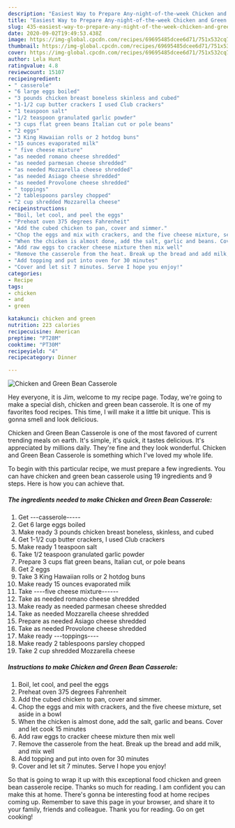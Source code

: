 ```yaml
---
description: "Easiest Way to Prepare Any-night-of-the-week Chicken and Green Bean Casserole"
title: "Easiest Way to Prepare Any-night-of-the-week Chicken and Green Bean Casserole"
slug: 435-easiest-way-to-prepare-any-night-of-the-week-chicken-and-green-bean-casserole
date: 2020-09-02T19:49:53.438Z
image: https://img-global.cpcdn.com/recipes/69695485dcee6d71/751x532cq70/chicken-and-green-bean-casserole-recipe-main-photo.jpg
thumbnail: https://img-global.cpcdn.com/recipes/69695485dcee6d71/751x532cq70/chicken-and-green-bean-casserole-recipe-main-photo.jpg
cover: https://img-global.cpcdn.com/recipes/69695485dcee6d71/751x532cq70/chicken-and-green-bean-casserole-recipe-main-photo.jpg
author: Lela Hunt
ratingvalue: 4.8
reviewcount: 15107
recipeingredient:
- " casserole"
- "6 large eggs boiled"
- "3 pounds chicken breast boneless skinless and cubed"
- "1-1/2 cup butter crackers I used Club crackers"
- "1 teaspoon salt"
- "1/2 teaspoon granulated garlic powder"
- "3 cups flat green beans Italian cut or pole beans"
- "2 eggs"
- "3 King Hawaiian rolls or 2 hotdog buns"
- "15 ounces evaporated milk"
- " five cheese mixture"
- "as needed romano cheese shredded"
- "as needed parmesan cheese shredded"
- "as needed Mozzarella cheese shredded"
- "as needed Asiago cheese shredded"
- "as needed Provolone cheese shredded"
- " toppings"
- "2 tablespoons parsley chopped"
- "2 cup shredded Mozzarella cheese"
recipeinstructions:
- "Boil, let cool, and peel the eggs"
- "Preheat oven 375 degrees Fahrenheit"
- "Add the cubed chicken to pan, cover and simmer."
- "Chop the eggs and mix with crackers, and the five cheese mixture, set aside in a bowl"
- "When the chicken is almost done, add the salt, garlic and beans. Cover and let cook 15 minutes"
- "Add raw eggs to cracker cheese mixture then mix well"
- "Remove the casserole from the heat. Break up the bread and add milk, and mix well"
- "Add topping and put into oven for 30 minutes"
- "Cover and let sit 7 minutes. Serve I hope you enjoy!"
categories:
- Recipe
tags:
- chicken
- and
- green

katakunci: chicken and green 
nutrition: 223 calories
recipecuisine: American
preptime: "PT28M"
cooktime: "PT30M"
recipeyield: "4"
recipecategory: Dinner

---
```



![Chicken and Green Bean Casserole](https://img-global.cpcdn.com/recipes/69695485dcee6d71/751x532cq70/chicken-and-green-bean-casserole-recipe-main-photo.jpg)

Hey everyone, it is Jim, welcome to my recipe page. Today, we're going to make a special dish, chicken and green bean casserole. It is one of my favorites food recipes. This time, I will make it a little bit unique. This is gonna smell and look delicious.

Chicken and Green Bean Casserole is one of the most favored of current trending meals on earth. It's simple, it's quick, it tastes delicious. It's appreciated by millions daily. They're fine and they look wonderful. Chicken and Green Bean Casserole is something which I've loved my whole life.




To begin with this particular recipe, we must prepare a few ingredients. You can have chicken and green bean casserole using 19 ingredients and 9 steps. Here is how you can achieve that.

<!--inarticleads1-->

##### The ingredients needed to make Chicken and Green Bean Casserole:

1. Get  ---casserole-----
1. Get 6 large eggs boiled
1. Make ready 3 pounds chicken breast boneless, skinless, and cubed
1. Get 1-1/2 cup butter crackers, I used Club crackers
1. Make ready 1 teaspoon salt
1. Take 1/2 teaspoon granulated garlic powder
1. Prepare 3 cups flat green beans, Italian cut, or pole beans
1. Get 2 eggs
1. Take 3 King Hawaiian rolls or 2 hotdog buns
1. Make ready 15 ounces evaporated milk
1. Take  ----five cheese mixture------
1. Take as needed romano cheese shredded
1. Make ready as needed parmesan cheese shredded
1. Take as needed Mozzarella cheese shredded
1. Prepare as needed Asiago cheese shredded
1. Take as needed Provolone cheese shredded
1. Make ready  ---toppings----
1. Make ready 2 tablespoons parsley chopped
1. Take 2 cup shredded Mozzarella cheese




<!--inarticleads2-->

##### Instructions to make Chicken and Green Bean Casserole:

1. Boil, let cool, and peel the eggs
1. Preheat oven 375 degrees Fahrenheit
1. Add the cubed chicken to pan, cover and simmer.
1. Chop the eggs and mix with crackers, and the five cheese mixture, set aside in a bowl
1. When the chicken is almost done, add the salt, garlic and beans. Cover and let cook 15 minutes
1. Add raw eggs to cracker cheese mixture then mix well
1. Remove the casserole from the heat. Break up the bread and add milk, and mix well
1. Add topping and put into oven for 30 minutes
1. Cover and let sit 7 minutes. Serve I hope you enjoy!




So that is going to wrap it up with this exceptional food chicken and green bean casserole recipe. Thanks so much for reading. I am confident you can make this at home. There's gonna be interesting food at home recipes coming up. Remember to save this page in your browser, and share it to your family, friends and colleague. Thank you for reading. Go on get cooking!
